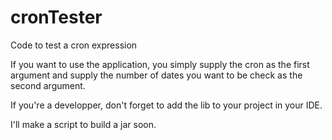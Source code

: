cronTester
==========

Code to test a cron expression

If you want to use the application, you simply supply the cron as the first argument and supply the number of dates you want to be check as the second argument.

If you're a developper, don't forget to add the lib to your project in your IDE.

I'll make a script to build a jar soon.
